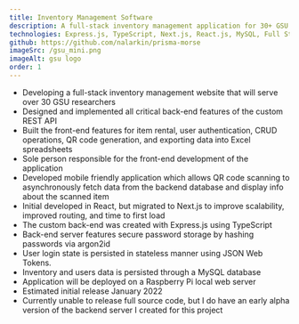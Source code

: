 ```yaml
---
title: Inventory Management Software
description: A full-stack inventory management application for 30+ GSU graduate researchers.
technologies: Express.js, TypeScript, Next.js, React.js, MySQL, Full Stack Development, API Creation, Redux, asynchronous data fetching
github: https://github.com/nalarkin/prisma-morse
imageSrc: /gsu_mini.png
imageAlt: gsu logo
order: 1
---
```


- Developing a full-stack inventory management website that will serve over 30 GSU researchers
- Designed and implemented all critical back-end features of the custom REST API
- Built the front-end features for item rental, user authentication, CRUD operations, QR code generation, and exporting data into Excel spreadsheets
- Sole person responsible for the front-end development of the application
- Developed mobile friendly application which allows QR code scanning to asynchronously fetch data from the backend database and display info about the scanned item
- Initial developed in React, but migrated to Next.js to improve scalability, improved routing, and time to first load
- The custom back-end was created with Express.js using TypeScript
- Back-end server features secure password storage by hashing passwords via argon2id
- User login state is persisted in stateless manner using JSON Web Tokens.
- Inventory and users data is persisted through a MySQL database
- Application will be deployed on a Raspberry Pi local web server
- Estimated initial release January 2022
- Currently unable to release full source code, but I do have an early alpha version of the backend server I created for this project
